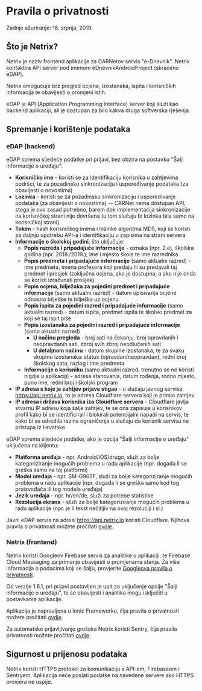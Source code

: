 # Pravila o privatnosti

Zadnje ažuriranje: 16. srpnja, 2019.

## Što je Netrix?

Netrix je naziv frontend aplikacije za CARNetov servis "e-Dnevnik". Netrix kontaktira API server pod imenom eDnevnikAndroidProject (skraćeno eDAP).

Netrix omogućuje brz pregled ocjena, izostanaka, ispita i korisničkih informacija te obavijesti o promjeni istih.

eDAP je API (Application Programming Interface) server koji služi kao backend aplikaciji, ali je dostupan za bilo kakva druga softverska rješenja.

## Spremanje i korištenje podataka

### eDAP (backend)

eDAP sprema sljedeće podatke pri prijavi, bez obzira na postavku "Šalji informacije o uređaju":

* **Korisničko ime** - koristi se za identifikaciju korisnika u zahtjevima podršci, te za pozadinsku sinkronizaciju i uspoređivanje podataka (za obavijesti o novostima)
* **Lozinka** - koristi se za pozadinsku sinkronizaciju i uspoređivanje podataka (za obavijesti o novostima) -- CARNet nema dostupan API, stoga je ovo zasad potrebno, barem dok implementacija sinkronizacije na korisničkoj strani nije dovršena (u tom slučaju bi lozinka bila samo na korisničkoj strani)
* **Token** - hash korisničkog imena i lozinke algoritma MD5, koji se koristi za daljnju upotrebu API-a i identifikaciju u zapisima na strani servera
* **Informacije o školskoj godini**, što uključuje:
    * **Popis razreda i pripadajuće informacije** - oznaka (npr. 2.e), školska godina (npr. 2018./2019.), ime i mjesto škole te ime razrednika
    * **Popis predmeta i pripadajuće informacije** (samo aktualni razred) - ime predmeta, imena profesora koji predaju ili su predavali taj predmet i prosjek (zaključna ocjena, ako je dostupna, a ako nije onda se koristi izračunati prosjek)
    * **Popis ocjena, bilježaka za pojedini predmet i pripadajuće informacije** (samo aktualni razred) - datum upisivanja ocjene odnosno bilješke te bilješka uz ocjenu
    * **Popis ispita za pojedini razred i pripadajuće informacije** (samo aktualni razred) - datum ispita, predmet ispita te školski predmet za koji se taj ispit piše
    * **Popis izostanaka za pojedini razred i pripadajuće informacije** (samo aktualni razred)
        * **U načinu pregleda** - broj sati na čekanju, broj opravdanih i neopravdanih sati, zbroj svih zbroj neodlučenih sati
        * **U detaljnom načinu** - datum skupine izostanaka, te za svaku skupinu izostanaka: status (opravdan/neopravdan), redni broj školskog sata, razlog i ime predmeta
    * **Informacije o korisniku** (samo aktualni razred, trenutno se ne koristi nigdje u aplikaciji) - adresa stanovanja, datum rođenja, rodno mjesto, puno ime, redni broj i školski program
* **IP adresa s koje je zahtjev prijave stigao** - u slučaju javnog servisa https://api.netrix.io, to je adresa Cloudflare servera koji je primio zahtjev
* **IP adresa i država korisnika iza Cloudflare servera** - Cloudflare javlja stvarnu IP adresu koja šalje zahtjev, te se ona zapisuje u korisnikov profil kako bi se identificirali i blokirali potencijalni napadi na servis, te kako bi se odredila razina ograničenja u slučaju da korisnik servisu ne pristupa iz Hrvatske

eDAP sprema sljedeće podatke, ako je opcija "Šalji informacije o uređaju" uključena na klijentu:

* **Platforma uređaja** - npr. Android/iOS/drugo, služi za bolje kategoriziranje mogućih problema u radu aplikacije (npr. događa li se greška samo na toj platformi)
* **Model uređaja** - npr. SM-G965F, služi za bolje kategoriziranje mogućih problema u radu aplikacije (npr. događa li se greška samo kod tog proizvođača ili tog modela uređaja)
* **Jezik uređaja** - npr. hr/en/de, služi za potrebe statistike
* **Rezolucija ekrana** - služi za bolje kategoriziranje mogućih problema u radu aplikacije (npr. je li tekst nečitljiv na ovoj rezoluciji i sl.)

Javni eDAP servis na adresi https://api.netrix.io koristi Cloudflare. Njihova pravila o privatnosti možete pročitati [ovdje](https://www.cloudflare.com/privacypolicy/).

### Netrix (frontend)

Netrix koristi Googleov Firebase servis za analitike u aplikaciji, te Firebase Cloud Messaging za primanje obavijesti o promjenama stanja. Za više informacija o podacima koji se šalju, provjerite [Googleova pravila o privatnosti](https://policies.google.com/privacy).

Od verzije 1.6.1, pri prijavi postavljen je upit za uključenje opcije "Šalji informacije o uređaju", te se obavijesti i analitika mogu isključiti u postavkama aplikacije.

Aplikacija je napravljena u Ionic Frameworku, čija pravila o privatnosti možete pročitati [ovdje](https://ionicframework.com/privacy).

Za automatsko prijavljivanje grešaka Netrix koristi Sentry, čija pravila privatnosti možete pročitati [ovdje](https://sentry.io/privacy/).

## Sigurnost u prijenosu podataka

Netrix koristi HTTPS protokol za komunikaciju s API-em, Firebaseom i Sentryem. Aplikacija neće poslati podatke na navedene servere ako HTTPS provjera ne uspije.
